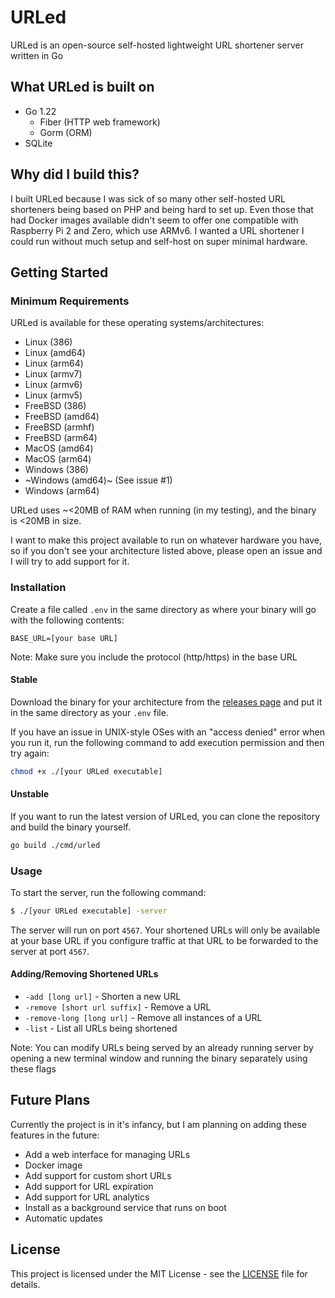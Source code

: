 # URLed

URLed is an open-source self-hosted lightweight URL shortener server written in Go

## What URLed is built on

- Go 1.22
    - Fiber (HTTP web framework)
    - Gorm (ORM)
- SQLite

## Why did I build this?

I built URLed because I was sick of so many other self-hosted URL shorteners being based on PHP and being hard to set
up. Even those that had Docker images available didn't seem to offer one compatible with Raspberry Pi 2 and Zero, which use ARMv6. I wanted a URL shortener 
I could run without much setup and self-host on super minimal hardware.

## Getting Started

### Minimum Requirements

URLed is available for these operating systems/architectures:

- Linux (386)
- Linux (amd64)
- Linux (arm64)
- Linux (armv7)
- Linux (armv6)
- Linux (armv5)
- FreeBSD (386)
- FreeBSD (amd64)
- FreeBSD (armhf)
- FreeBSD (arm64)
- MacOS (amd64)
- MacOS (arm64)
- Windows (386)
- ~Windows (amd64)~ (See issue #1)
- Windows (arm64)

URLed uses ~<20MB of RAM when running (in my testing), and the binary is <20MB in size.

I want to make this project available to run on whatever hardware you have, so if you don't see your architecture
listed above, please open an issue and I will try to add support for it.

### Installation

Create a file called `.env` in the same directory as where your binary will go with the following contents:

```BASE_URL=[your base URL]```

Note: Make sure you include the protocol (http/https) in the base URL

#### Stable

Download the binary for your architecture from the [releases page](https://github.com/masoncfrancis/urled/releases)
and put it in the same directory as your `.env` file.

If you have an issue in UNIX-style OSes with an "access denied" error when you run it, run the following command to add execution permission
and then try again:

```bash
chmod +x ./[your URLed executable]
```

#### Unstable

If you want to run the latest version of URLed, you can clone the repository and build the binary yourself.

```bash
go build ./cmd/urled
```

### Usage

To start the server, run the following command:

```bash
$ ./[your URLed executable] -server
```

The server will run on port `4567`. Your shortened URLs will only be available at your base URL if
you configure traffic at that URL to be forwarded to the server at port `4567`.

#### Adding/Removing Shortened URLs

- `-add [long url]` - Shorten a new URL
- `-remove [short url suffix]` - Remove a URL
- `-remove-long [long url]` - Remove all instances of a URL
- `-list` - List all URLs being shortened

Note: You can modify URLs being served by an already running server by opening a new terminal window and running
the binary separately using these flags

## Future Plans

Currently the project is in it's infancy, but I am planning on adding these features in the future:

- Add a web interface for managing URLs
- Docker image
- Add support for custom short URLs
- Add support for URL expiration
- Add support for URL analytics
- Install as a background service that runs on boot
- Automatic updates

## License

This project is licensed under the MIT License - see the [LICENSE](LICENSE) file for details.
